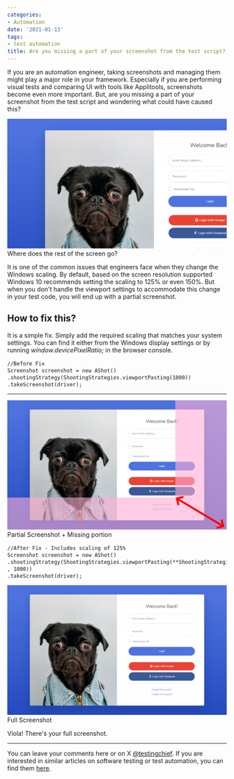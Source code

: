 ```yaml
---
categories:
- Automation
date: '2021-01-13'
tags:
- test automation
title: Are you missing a part of your screenshot from the test script?
---
```


If you are an automation engineer, taking screenshots and managing them might
play a major role in your framework. Especially if you are performing visual
tests and comparing UI with tools like Applitools, screenshots become even
more important. But, are you missing a part of your screenshot from the test
script and wondering what could have caused this?

![missing a part of screenshot](./assets/img/posts/image-9-1024x605.png)Where does the rest of the screen
go?

It is one of the common issues that engineers face when they change the
Windows scaling. By default, based on the screen resolution supported Windows
10 recommends setting the scaling to 125% or even 150%. But when you don't
handle the viewport settings to accommodate this change in your test code, you
will end up with a partial screenshot.

## How to fix this?

It is a simple fix. Simply add the required scaling that matches your system
settings. You can find it either from the Windows display settings or by
running _window.devicePixelRatio;_ in the browser console.

    
    
    //Before Fix
    Screenshot screenshot = new AShot()
    .shootingStrategy(ShootingStrategies.viewportPasting(1000))
    .takeScreenshot(driver);

* * *

![missing part of screenshot](./assets/img/posts/image-10-1024x605.png)Partial Screenshot + Missing
portion

    
    
    //After Fix - Includes scaling of 125%
    Screenshot screenshot = new AShot()
    .shootingStrategy(ShootingStrategies.viewportPasting(**ShootingStrategies.scaling(1.25f)** , 1000))
    .takeScreenshot(driver);

![Full screenshot login form](./assets/img/posts/image-11-1024x605.png)Full Screenshot

Viola! There's your full screenshot.

* * *

You can leave your comments here or on X
[@testingchief](https://x.com/testingchief). If you are interested in
similar articles on software testing or test automation, you can find them
[here](https://skthetester.github.io/).